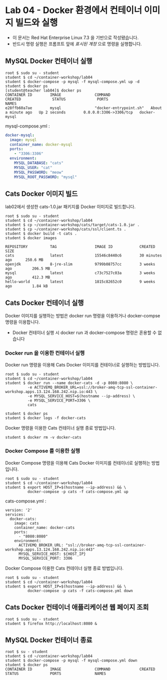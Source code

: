 Lab 04 - Docker 환경에서 컨테이너 이미지 빌드와 실행
===

* 이 문서는 Red Hat Enterprise Linux 7.3 을 기반으로 작성됐습니다.
* 반드시 명령 실행은 프롬프트 앞에 *표시된 계정* 으로 명령을 실행합니다.  


## MySQL Docker 컨테이너 실행

```
root $ sudo su - student
student $ cd ~/container-workshop/lab04
student $ docker-compose -p mysql -f mysql-compose.yml up -d
student $ docker ps
[student@teacher lab04]$ docker ps
CONTAINER ID        IMAGE               COMMAND                  CREATED              STATUS              PORTS                    NAMES
e28ffb60a7ae        mysql               "docker-entrypoint.sh"   About a minute ago   Up 2 seconds        0.0.0.0:3306->3306/tcp   docker-mysql
```
mysql-compose.yml : 
```yaml
docker-mysql:
  image: mysql
  container_name: docker-mysql
  ports:
    - "3306:3306"
  environment:
    MYSQL_DATABASE: "cats"
    MYSQL_USER: "cat"
    MYSQL_PASSWORD: "meow"
    MYSQL_ROOT_PASSWORD: "mysql"
```

 
## Cats Docker 이미지 빌드

lab02에서 생성한 cats-1.0.jar 패키지를 Docker 이미지로 빌드합니다.

```
root $ sudo su - student
student $ cd ~/container-workshop/lab04
student $ cp ~/container-workshop/cats/target/cats-1.0.jar .
student $ cp ~/container-workshop/cats/ssl/client.ts .
student $ docker build -t cats .
student $ docker images

REPOSITORY          TAG                 IMAGE ID            CREATED             SIZE
cats                latest              15546c8440c6        30 minutes ago      250.6 MB
openjdk             8-jre-slim          9799b08757cc        3 weeks ago         206.5 MB
mysql               latest              c73c7527c03a        3 weeks ago         412.3 MB
hello-world         latest              1815c82652c0        9 weeks ago         1.84 kB
```

## Cats Docker 컨테이너 실행

Docker 이미지를 실행하는 방법은 docker run 명령을 이용하거나 docker-compse 명령을 이용합니다. 
* Docker 컨테이너 실행 시 docker run 과 docker-compose 명령은 혼용할 수 없습니다
### Docker run 을 이용한 컨테이너 실행

Docker run 명령을 이용해 Cats Docker 이미지를 컨테이너로 실행하는 방법입니다. 

```
root $ sudo su - student
student $ cd ~/container-workshop/lab04
student $ docker run --name docker-cats -d -p 8080:8080 \
          -e ACTIVEMQ_BROKER_URL=ssl://broker-amq-tcp-ssl-container-workshop.apps.13.124.168.242.nip.io:443 \
          -e MYSQL_SERVICE_HOST=$(hostname --ip-address) \
          -e MYSQL_SERVICE_PORT=3306 \
          cats
          
student $ docker ps          
student $ docker logs -f docker-cats
```
Docker 명령을 이용한 Cats 컨테이너 실행 종료 방법입니다. 

```
student $ docker rm -v docker-cats
```

### Docker Compose 를 이용한 실행

Docker Compose 명령을 이용해 Cats Docker 이미지를 컨테이너로 실행하는 방법입니다.

```
root $ sudo su - student
student $ cd ~/container-workshop/lab04
student $ export HOST_IP=$(hostname --ip-address) && \
          docker-compose -p cats -f cats-compose.yml up
```

cats-compose.yml : 
```
version: '2'
services:
  docker-cats:
    image: cats
    container_name: docker-cats
    ports:
      - "8080:8080"
    environment:
      ACTIVEMQ_BROKER_URL: "ssl://broker-amq-tcp-ssl-container-workshop.apps.13.124.168.242.nip.io:443"
      MYSQL_SERVICE_HOST: ${HOST_IP}
      MYSQL_SERVICE_PORT: 3306
```

Docker Compose 이용한 Cats 컨테이너 실행 종료 방법입니다. 
```
root $ sudo su - student
student $ cd ~/container-workshop/lab04
student $ export HOST_IP=$(hostname --ip-address) && \
          docker-compose -p cats -f cats-compose.yml down
```

## Cats Docker 컨테이너 애플리케이션 웹 페이지 조회

```
root $ sudo su - student
student $ firefox http://localhost:8080 &
```

## MySQL Docker 컨테이너 종료

```
root $ su - student
student $ cd ~/container-workshop/lab04
student $ docker-compose -p mysql -f mysql-compose.yml down
student $ docker ps
CONTAINER ID        IMAGE               COMMAND             CREATED             STATUS              PORTS               NAMES 
```

  